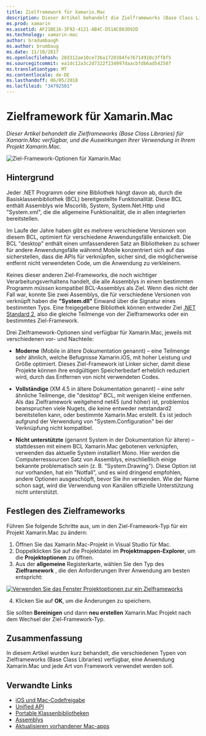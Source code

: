 ```yaml
---
title: Zielframework für Xamarin.Mac
description: Dieser Artikel behandelt die Zielframeworks (Base Class Libraries) für Xamarin.Mac verfügbar, und die Auswirkungen Ihrer Verwendung in Ihrem Projekt Xamarin.Mac.
ms.prod: xamarin
ms.assetid: AF21BE16-3F92-4121-AB4C-D51AC863D92D
ms.technology: xamarin-mac
author: bradumbaugh
ms.author: brumbaug
ms.date: 11/10/2017
ms.openlocfilehash: 28d312ae10ce736a1720384fe76714910c3ff8f5
ms.sourcegitcommit: ea1dc12a3c2d7322f234997daacbfdb6ad542507
ms.translationtype: MT
ms.contentlocale: de-DE
ms.lasthandoff: 06/05/2018
ms.locfileid: "34792501"
---
```

# <a name="target-framework-for-xamarinmac"></a>Zielframework für Xamarin.Mac

_Dieser Artikel behandelt die Zielframeworks (Base Class Libraries) für Xamarin.Mac verfügbar, und die Auswirkungen Ihrer Verwendung in Ihrem Projekt Xamarin.Mac._

![Ziel-Framework-Optionen für Xamarin.Mac](target-framework-images/select-target.png "Framework von Optionen für Xamarin.Mac als Ziel")

## <a name="background"></a>Hintergrund

Jeder .NET Programm oder eine Bibliothek hängt davon ab, durch die Basisklassenbibliothek (BCL) bereitgestellte Funktionalität. Diese BCL enthält Assemblys wie Mscorlib, System, System.Net.Http und "System.xml", die die allgemeine Funktionalität, die in allen integrierten bereitstellen.

Im Laufe der Jahre haben gibt es mehrere verschiedene Versionen von diesem BCL, optimiert für verschiedene Anwendungsfälle entwickelt. Die BCL "desktop" enthält einen umfassenderen Satz an Bibliotheken zu schwer für andere Anwendungsfälle während Mobile konzentriert sich auf das sicherstellen, dass die APIs für verknüpfen, sicher sind, die möglicherweise entfernt nicht verwendeten Code, um die Anwendung zu verkleinern.

Keines dieser anderen Ziel-Frameworks, die noch wichtiger Verarbeitungsverhaltens handelt, die alle Assemblys in einem bestimmten Programm *müssen* kompatibel BCL-Assemblys als Ziel. Wenn dies nicht der Fall war, konnte Sie zwei Assemblys, die für verschiedene Versionen von verknüpft haben die **"System.dll"** Einwand über die Signatur eines bestimmten Typs. Eine freigegebene Bibliothek können entweder Ziel [.NET Standard 2](https://blog.xamarin.com/share-code-net-standard-2-0/), also die gleiche Teilmenge von der Zielframeworks oder ein bestimmtes Ziel-Framework.

Drei Zielframework-Optionen sind verfügbar für Xamarin.Mac, jeweils mit verschiedenen vor- und Nachteile:

- **Moderne** (Mobile in ältere Dokumentation genannt) – eine Teilmenge sehr ähnlich, welche Befugnisse Xamarin.iOS, mit hoher Leistung und Größe optimiert. Dieses Ziel-Framework ist Linker sicher, damit diese Projekte können ihre endgültigen Speicherbedarf erheblich reduziert wird, durch das Entfernen von nicht verwendeten Codes.

- **Vollständige** (XM 4.5 in ältere Dokumentation genannt) – eine sehr ähnliche Teilmenge, die "desktop" BCL, mit wenigen kleine entfernen. Als das Zielframework weitgehend net45 (und höher) ist, problemlos beanspruchen viele Nugets, die keine entweder netstandard2 bereitstellen kann, oder bestimmte Xamarin.Mac erstellt. Es ist jedoch aufgrund der Verwendung von "System.Configuration" bei der Verknüpfung nicht kompatibel.

- **Nicht unterstützte** (genannt System in der Dokumentation für ältere) – stattdessen mit einem BCL Xamarin.Mac gebotenen verknüpfen, verwenden das aktuelle System installiert Mono. Hier werden die Computerressourcen Satz von Assemblys, einschließlich einige bekannte problematisch sein (z. B. "System.Drawing"). Diese Option ist nur vorhanden, hat ein "Notfall", und es wird dringend empfohlen, andere Optionen ausgeschöpft, bevor Sie ihn verwenden. Wie der Name schon sagt, wird die Verwendung von Kanälen offizielle Unterstützung nicht unterstützt.

## <a name="setting-the-target-framework"></a>Festlegen des Zielframeworks

Führen Sie folgende Schritte aus, um in den Ziel-Framework-Typ für ein Projekt Xamarin.Mac zu ändern:

1. Öffnen Sie das Xamarin.Mac-Projekt in Visual Studio für Mac.
2. Doppelklicken Sie auf die Projektdatei im **Projektmappen-Explorer**, um die **Projektoptionen** zu öffnen.
3. Aus der **allgemeine** Registerkarte, wählen Sie den Typ des **Zielframework** , die den Anforderungen Ihrer Anwendung am besten entspricht:

  [![Verwenden Sie das Fenster Projektoptionen zur ein Zielframeworks](target-framework-images/select-target-full.png "verwenden Sie das Fenster Projektoptionen zur ein Zielframeworks")](target-framework-images/select-target-full-large.png#lightbox)

4. Klicken Sie auf **OK**, um die Änderungen zu speichern.

Sie sollten **Bereinigen** und dann **neu erstellen** Xamarin.Mac Projekt nach dem Wechsel der Ziel-Framework-Typ.

## <a name="summary"></a>Zusammenfassung

In diesem Artikel wurden kurz behandelt, die verschiedenen Typen von Zielframeworks (Base Class Libraries) verfügbar, eine Anwendung Xamarin.Mac und jede Art von Framework verwendet werden soll.


## <a name="related-links"></a>Verwandte Links

- [iOS und Mac-Codefreigabe](~/cross-platform/macios/index.md)
- [Unified API](~/cross-platform/macios/unified/index.md)
- [Portable Klassenbibliotheken](~/cross-platform/app-fundamentals/pcl.md)
- [Assemblys](~/cross-platform/internals/available-assemblies.md)
- [Aktualisieren vorhandener Mac-apps](~/cross-platform/macios/unified/updating-mac-apps.md)
